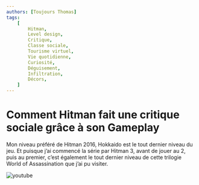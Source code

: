 ```yaml
---
authors: [Toujours Thomas]
tags:
    [
        Hitman,
        Level design,
        Critique,
        Classe sociale,
        Tourisme virtuel,
        Vie quotidienne,
        Curiosité,
        Déguisement,
        Infiltration,
        Décors,
    ]
---
```


# Comment Hitman fait une critique sociale grâce à son Gameplay

Mon niveau préféré de Hitman 2016, Hokkaido est le tout dernier niveau du jeu. Et puisque j’ai commencé la série par Hitman 3, avant de jouer au 2, puis au premier, c’est également le tout dernier niveau de cette trilogie World of Assassination que j’ai pu visiter.

![youtube](https://www.youtube.com/watch?v=U302Cogif3U)
